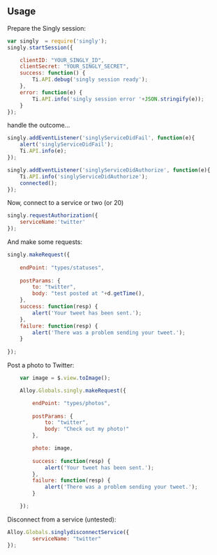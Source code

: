 ## Usage ##

Prepare the Singly session:

```javascript
var singly  = require('singly');
singly.startSession({

    clientID: "YOUR_SINGLY_ID",
    clientSecret: "YOUR_SINGLY_SECRET",
    success: function() {
        Ti.API.debug('singly session ready');
    },
    error: function(e) {
        Ti.API.info('singly session error '+JSON.stringify(e));
    }
});
```

handle the outcome...

```javascript
singly.addEventListener('singlyServiceDidFail', function(e){
    alert('singlyServiceDidFail');
    Ti.API.info(e);
});

singly.addEventListener('singlyServiceDidAuthorize', function(e){
    Ti.API.info('singlyServiceDidAuthorize');
    connected();
});
```

Now, connect to a service or two (or 20)

```javascript
singly.requestAuthorization({
    serviceName:'twitter'
});    
```

And make some requests:

```javascript
singly.makeRequest({
    
    endPoint: "types/statuses",
     
    postParams: {
        to: "twitter",
        body: "test posted at "+d.getTime(),
    },
    success: function(resp) {
        alert('Your tweet has been sent.');
    },
    failure: function(resp) {
        alert('There was a problem sending your tweet.');
    }
     
});
```

Post a photo to Twitter:

```javascript 
    var image = $.view.toImage();

    Alloy.Globals.singly.makeRequest({

        endPoint: "types/photos",
 
        postParams: {
            to: "twitter",
            body: "Check out my photo!"
        },

        photo: image,
        
        success: function(resp) {
            alert('Your tweet has been sent.');
        },
        failure: function(resp) {
            alert('There was a problem sending your tweet.');
        }

    });
```

Disconnect from a service (untested):

```javascript
Alloy.Globals.singlydisconnectService({
        serviceName: "twitter"
});
```


